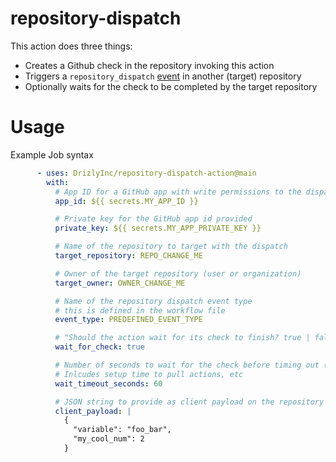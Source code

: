 # repository-dispatch

This action does three things:
* Creates a Github check in the repository invoking this action
* Triggers a `repository_dispatch` [event](https://docs.github.com/en/actions/reference/events-that-trigger-workflows#repository_dispatch) in another (target) repository
* Optionally waits for the check to be completed by the target repository

# Usage

Example Job syntax

```yaml
      - uses: DrizlyInc/repository-dispatch-action@main
        with:
          # App ID for a GitHub app with write permissions to the dispatching repository and target repository (for triggering workflows and writing creating checks)
          app_id: ${{ secrets.MY_APP_ID }}

          # Private key for the GitHub app id provided
          private_key: ${{ secrets.MY_APP_PRIVATE_KEY }}

          # Name of the repository to target with the dispatch
          target_repository: REPO_CHANGE_ME

          # Owner of the target repository (user or organization)
          target_owner: OWNER_CHANGE_ME

          # Name of the repository dispatch event type
          # this is defined in the workflow file
          event_type: PREDEFINED_EVENT_TYPE

          # "Should the action wait for its check to finish? true | false"
          wait_for_check: true

          # Number of seconds to wait for the check before timing out (ignored if wait_for_check is false).
          # Inlcudes setup time to pull actions, etc
          wait_timeout_seconds: 60

          # JSON string to provide as client payload on the repository dispatch event
          client_payload: |
            {
              "variable": "foo_bar",
              "my_cool_num": 2
            }

```